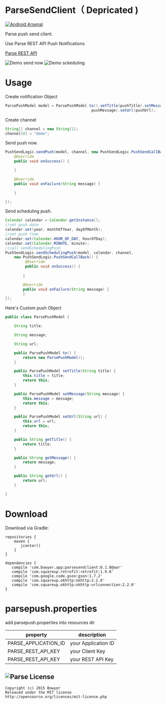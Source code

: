 ParseSendClient（ Depricated )
==============================
[![Android Arsenal](https://img.shields.io/badge/Android%20Arsenal-ParseSendClient-green.svg?style=flat)](https://android-arsenal.com/details/1/2227)

Parse push send client.

Use Parse REST API Push Notifications

[Parse REST API](https://parse.com/docs/rest/guide/#quick-reference-push-notifications)

![Demo send now](./art/sendnow.gif)
![Demo sckeduling](./art/schedule.gif)

Usage
====
Create notification Object

```java
ParsePushModel model = ParsePushModel.to().setTitle(pushTitle).setMessage(
                                       pushMessage).setUrl(pushUrl);
```

Create channel

```java
String[] channel = new String[1];
channel[0] = "demo";
```

Send push now.

```java
PushSendLogic.sendPush(model, channel, new PushSendLogic.PushSendCallBack() {
    @Override
    public void onSuccess() {

    }

    @Override
    public void onFailure(String message) {

    }

});
```

Send scheduling push.

```java
Calendar calendar = Calendar.getInstance();
//set push date
calendar.set(year, monthOfYear, dayOfMonth);
//set push time
calendar.set(Calendar.HOUR_OF_DAY, hourOfDay);
calendar.set(Calendar.MINUTE, minute);
//call sendSchedulingPush
PushSendLogic.sendSchedulingPush(model, calendar, channel,
    new PushSendLogic.PushSendCallBack() {
         @Override
         public void onSuccess() {
        
        }

        @Override
        public void onFailure(String message) {
        }
});
```

Here's Custom push Object

```java
public class ParsePushModel {

    String title;

    String message;

    String url;

    public ParsePushModel to() {
        return new ParsePushModel();
    }

    public ParsePushModel setTitle(String title) {
        this.title = title;
        return this;
    }

    public ParsePushModel setMessage(String message) {
        this.message = message;
        return this;
    }

    public ParsePushModel setUrl(String url) {
        this.url = url;
        return this;
    }

    public String getTitle() {
        return title;
    }

    public String getMessage() {
        return message;
    }

    public String getUrl() {
        return url;
    }

}
```

Download
====
Download via Gradle:

```
repositories {
    maven {
       jcenter()
    }
}

dependencies {
   compile 'com.bowyer.app:parsesendclient:0.1.0@aar'
   compile 'com.squareup.retrofit:retrofit:1.9.0'
   compile 'com.google.code.gson:gson:1.7.2'
   compile 'com.squareup.okhttp:okhttp:2.2.0'
   compile 'com.squareup.okhttp:okhttp-urlconnection:2.2.0'
}
```

# parsepush.properties

add parsepush.properties into resources dir

| property  | description |
| ------------- | ------------- |
| PARSE_APPLICATION_ID | your Application ID |
| PARSE_REST_API_KEY | your Client Key |
| PARSE_REST_API_KEY | your REST API Key |

![Parse](./art/properties.png)
License
--------
```
Copyright (c) 2015 Bowyer
Released under the MIT license
http://opensource.org/licenses/mit-license.php
```
